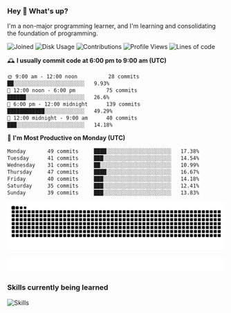 ### Hey :wave: What's up?

I'm a non-major programming learner, and I'm learning and consolidating the foundation of programming.

<!--START_SECTION:waka-->
![Joined](http://img.shields.io/badge/Joined-7%20years%20ago-6D67E4?style=flat&labelColor=453C67)
![Disk Usage](http://img.shields.io/badge/Github%27s%20Storage-598.5%20MB-FD841F?style=flat&labelColor=E14D2A)
![Contributions](http://img.shields.io/badge/Contributions%20in%202023-252-7DCE13?style=flat&labelColor=2B7A0B)
![Profile Views](http://img.shields.io/badge/Profile%20Views-63-3AB4F2?style=flat&labelColor=0078AA)
![Lines of code](https://img.shields.io/badge/Lines%20of%20code-2%20Million%20Lines%20of%20code-FF8B8B?style=flat&labelColor=EB4747)

🕰️ **I usually commit code at 6:00 pm to 9:00 am (UTC)** 

```text
🌞 9:00 am - 12:00 noon          28 commits     ██░░░░░░░░░░░░░░░░░░░░░░░   9.93% 
🌆 12:00 noon - 6:00 pm          75 commits     ██████░░░░░░░░░░░░░░░░░░░   26.6% 
🌃 6:00 pm - 12:00 midnight      139 commits    ████████████░░░░░░░░░░░░░   49.29% 
🌙 12:00 midnight - 9:00 am      40 commits     ███░░░░░░░░░░░░░░░░░░░░░░   14.18%
```
📅 **I'm Most Productive on Monday (UTC)** 

```text
Monday       49 commits     ████░░░░░░░░░░░░░░░░░░░░░   17.38% 
Tuesday      41 commits     ███░░░░░░░░░░░░░░░░░░░░░░   14.54% 
Wednesday    31 commits     ██░░░░░░░░░░░░░░░░░░░░░░░   10.99% 
Thursday     47 commits     ████░░░░░░░░░░░░░░░░░░░░░   16.67% 
Friday       40 commits     ███░░░░░░░░░░░░░░░░░░░░░░   14.18% 
Saturday     35 commits     ███░░░░░░░░░░░░░░░░░░░░░░   12.41% 
Sunday       39 commits     ███░░░░░░░░░░░░░░░░░░░░░░   13.83%
```

<!--END_SECTION:waka-->

![Snake animation](https://raw.githubusercontent.com/dirname/dirname/output/snake.svg)

![metrics](github-metrics.svg)

### Skills currently being learned

![Skills](https://skillicons.dev/icons?i=linux,rust,go,solidity,typescript,bash,git,postgres,mysql,redis,mongo,docker,kubernetes,grafana,prometheus)
